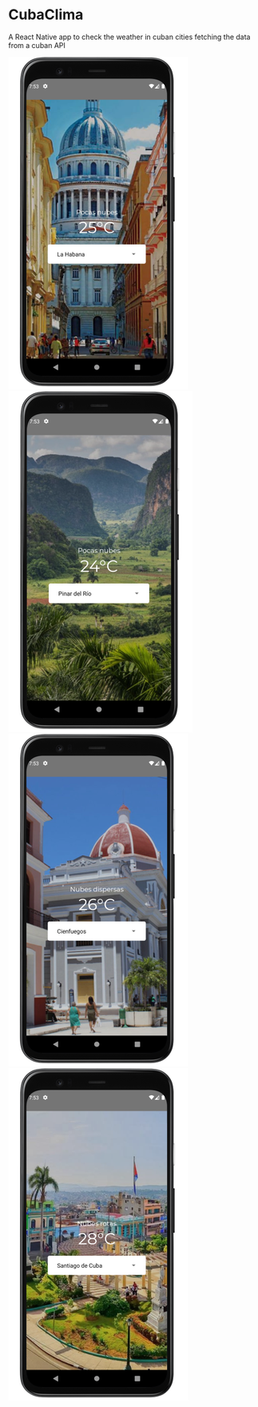 # CubaClima
A React Native app to check the weather in cuban cities fetching the data from a cuban API

![Sample picture](./images/sample1.png) ![Sample picture](./images/sample2.png) ![Sample picture](./images/sample3.png) ![Sample picture](./images/sample4.png)
